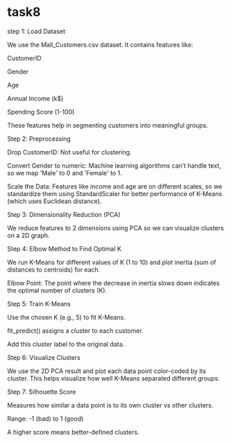 # task8

step 1: Load Dataset

We use the Mall_Customers.csv dataset. It contains features like:

CustomerID

Gender

Age

Annual Income (k$)

Spending Score (1-100)

These features help in segmenting customers into meaningful groups.

 Step 2: Preprocessing
 
Drop CustomerID: Not useful for clustering.

Convert Gender to numeric: Machine learning algorithms can’t handle text, so we map 'Male' to 0 and 'Female' to 1.

Scale the Data: Features like income and age are on different scales, so we standardize them using StandardScaler for better performance of K-Means (which uses Euclidean distance).

Step 3: Dimensionality Reduction (PCA)

We reduce features to 2 dimensions using PCA so we can visualize clusters on a 2D graph.

Step 4: Elbow Method to Find Optimal K

We run K-Means for different values of K (1 to 10) and plot inertia (sum of distances to centroids) for each.

Elbow Point: The point where the decrease in inertia slows down indicates the optimal number of clusters (K).

Step 5: Train K-Means

Use the chosen K (e.g., 5) to fit K-Means.

fit_predict() assigns a cluster to each customer.

Add this cluster label to the original data.

Step 6: Visualize Clusters

We use the 2D PCA result and plot each data point color-coded by its cluster. This helps visualize how well K-Means separated different groups.

Step 7: Silhouette Score

Measures how similar a data point is to its own cluster vs other clusters.

Range: -1 (bad) to 1 (good)

A higher score means better-defined clusters.

